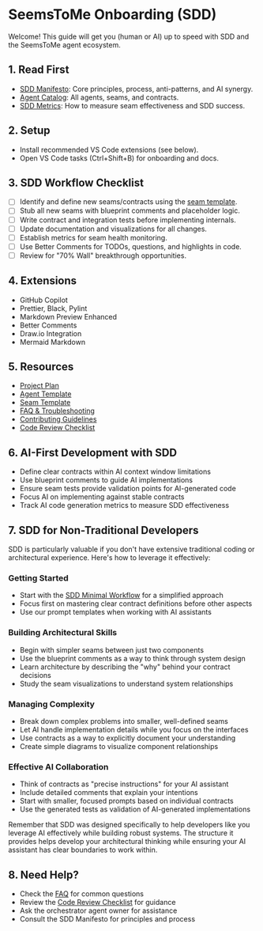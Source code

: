 # SeemsToMe Onboarding (SDD)

Welcome! This guide will get you (human or AI) up to speed with SDD and the SeemsToMe agent ecosystem.

## 1. Read First

- [SDD Manifesto](docs/sdd-manifesto.md): Core principles, process, anti-patterns, and AI synergy.
- [Agent Catalog](docs/agent-catalog.md): All agents, seams, and contracts.
- [SDD Metrics](docs/sdd-metrics.md): How to measure seam effectiveness and SDD success.

## 2. Setup

- Install recommended VS Code extensions (see below).
- Open VS Code tasks (Ctrl+Shift+B) for onboarding and docs.

## 3. SDD Workflow Checklist

- [ ] Identify and define new seams/contracts using the [seam template](docs/seams/seam-template.md).
- [ ] Stub all new seams with blueprint comments and placeholder logic.
- [ ] Write contract and integration tests before implementing internals.
- [ ] Update documentation and visualizations for all changes.
- [ ] Establish metrics for seam health monitoring.
- [ ] Use Better Comments for TODOs, questions, and highlights in code.
- [ ] Review for "70% Wall" breakthrough opportunities.

## 4. Extensions

- GitHub Copilot
- Prettier, Black, Pylint
- Markdown Preview Enhanced
- Better Comments
- Draw.io Integration
- Mermaid Markdown

## 5. Resources

- [Project Plan](docs/project-plan.md)
- [Agent Template](docs/agents/agent-template.md)
- [Seam Template](docs/seams/seam-template.md)
- [FAQ & Troubleshooting](docs/FAQ.md)
- [Contributing Guidelines](CONTRIBUTING.md)
- [Code Review Checklist](docs/code-review-checklist.md)

## 6. AI-First Development with SDD

- Define clear contracts within AI context window limitations
- Use blueprint comments to guide AI implementations
- Ensure seam tests provide validation points for AI-generated code
- Focus AI on implementing against stable contracts
- Track AI code generation metrics to measure SDD effectiveness

## 7. SDD for Non-Traditional Developers

SDD is particularly valuable if you don't have extensive traditional coding or architectural experience. Here's how to leverage it effectively:

### Getting Started

- Start with the [SDD Minimal Workflow](docs/sdd-minimal-workflow.md) for a simplified approach
- Focus first on mastering clear contract definitions before other aspects
- Use our prompt templates when working with AI assistants

### Building Architectural Skills

- Begin with simpler seams between just two components
- Use the blueprint comments as a way to think through system design
- Learn architecture by describing the "why" behind your contract decisions
- Study the seam visualizations to understand system relationships

### Managing Complexity

- Break down complex problems into smaller, well-defined seams
- Let AI handle implementation details while you focus on the interfaces
- Use contracts as a way to explicitly document your understanding
- Create simple diagrams to visualize component relationships

### Effective AI Collaboration

- Think of contracts as "precise instructions" for your AI assistant
- Include detailed comments that explain your intentions
- Start with smaller, focused prompts based on individual contracts
- Use the generated tests as validation of AI-generated implementations

Remember that SDD was designed specifically to help developers like you leverage AI effectively while building robust systems. The structure it provides helps develop your architectural thinking while ensuring your AI assistant has clear boundaries to work within.

## 8. Need Help?

- Check the [FAQ](docs/FAQ.md) for common questions
- Review the [Code Review Checklist](docs/code-review-checklist.md) for guidance
- Ask the orchestrator agent owner for assistance
- Consult the SDD Manifesto for principles and process
